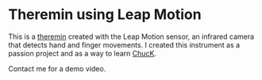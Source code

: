 # Theremin using Leap Motion

This is a [theremin](https://en.wikipedia.org/wiki/Theremin) created with the Leap Motion sensor, an infrared camera that detects hand and finger movements. I created this instrument as a passion project and as a way to learn [ChucK](https://chuck.stanford.edu/).

Contact me for a demo video.
